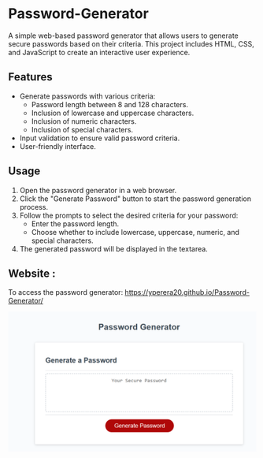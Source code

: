 # Password-Generator

A simple web-based password generator that allows users to generate secure passwords based on their criteria. This project includes HTML, CSS, and JavaScript to create an interactive user experience.

## Features

- Generate passwords with various criteria:
  - Password length between 8 and 128 characters.
  - Inclusion of lowercase and uppercase characters.
  - Inclusion of numeric characters.
  - Inclusion of special characters.
- Input validation to ensure valid password criteria.
- User-friendly interface.

## Usage

1. Open the password generator in a web browser.
2. Click the "Generate Password" button to start the password generation process.
3. Follow the prompts to select the desired criteria for your password:
   - Enter the password length.
   - Choose whether to include lowercase, uppercase, numeric, and special characters.
4. The generated password will be displayed in the textarea.

## Website :

To access the password generator: https://yperera20.github.io/Password-Generator/

![Alt text](image.png)



